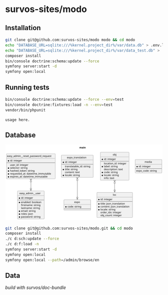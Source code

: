 # survos-sites/modo

## Installation

```bash
git clone git@github.com:survos-sites/modo modo && cd modo
echo "DATABASE_URL=sqlite:///%kernel.project_dir%/var/data.db" > .env.local
echo "DATABASE_URL=sqlite:///%kernel.project_dir%/var/data_test.db" > .env.test
composer install
bin/console doctrine:schema:update --force
symfony server:start -d
symfony open:local
```



## Running tests

```bash
bin/console doctrine:schema:update --force --env=test
bin/console doctrine:fixtures:load -n --env=test
vendor/bin/phpunit
```


    usage here.

## Database

![Database Diagram](assets/images/db.svg)


```bash
git clone git@github.com:survos-sites/modo.git && cd modo
composer install
./c d:sch:update --force
./c d:f:load -n
symfony server:start -d
symfony open:local
symfony open:local --path=/admin/browse/en

```

## Data



*build with survos/doc-bundle*

